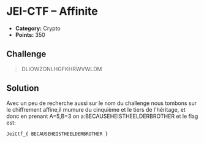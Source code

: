 # JEI-CTF – Affinite

* **Category:** Crypto
* **Points:** 350

## Challenge
>   DLIOWZONLHGFKHRWVWLDM
## Solution
Avec un peu de recherche aussi sur le nom du challenge nous tombons sur le chiffrement affine,il mumure du cinquième et le tiers de l'héritage, et donc en prenant A=5,B=3 on a:BECAUSEHEISTHEELDERBROTHER et le flag est:
```
JeiCtf_{ BECAUSEHEISTHEELDERBROTHER }
```
